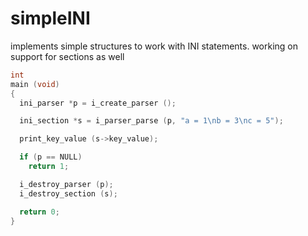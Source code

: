 <!--Copyright 2019-2023 Kai D. Gonzalez-->

# simpleINI

implements simple structures to work with INI statements. working on support for
sections as well

```c
int
main (void)
{
  ini_parser *p = i_create_parser ();

  ini_section *s = i_parser_parse (p, "a = 1\nb = 3\nc = 5");

  print_key_value (s->key_value);

  if (p == NULL)
    return 1;

  i_destroy_parser (p);
  i_destroy_section (s);

  return 0;
}
```
